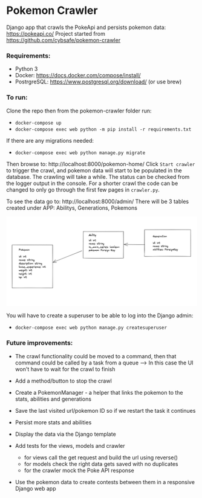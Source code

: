 # Pokemon Crawler

Django app that crawls the PokeApi and persists pokemon data: https://pokeapi.co/
Project started from https://github.com/cybsafe/pokemon-crawler

### Requirements:

* Python 3
* Docker: https://docs.docker.com/compose/install/
* PostrgreSQL: https://www.postgresql.org/download/ (or use brew)

### To run:
 
Clone the repo then from the pokemon-crawler folder run:
* `docker-compose up`
* `docker-compose exec web python -m pip install -r requirements.txt`

If there are any migrations needed:
* `docker-compose exec web python manage.py migrate`

Then browse to: http://localhost:8000/pokemon-home/
Click `Start crawler` to trigger the crawl, and pokemon data will start to be populated in the database.
The crawling will take a while. The status can be checked from the logger output in the console.
For a shorter crawl the code can be changed to only go through the first few pages in `crawler.py`.

To see the data go to: http://localhost:8000/admin/
There will be 3 tables created under APP: Abilitys, Generations, Pokemons

![img.png](img.png)

You will have to create a superuser to be able to log into the Django admin:
* `docker-compose exec web python manage.py createsuperuser`



### Future improvements:
* The crawl functionality could be moved to a command, then that command could be called by a task from a queue
--> In this case the UI won't have to wait for the crawl to finish
* Add a method/button to stop the crawl
* Create a PokemonManager - a helper that links the pokemon to the stats, abilities and generations
* Save the last visited url/pokemon ID so if we restart the task it continues
* Persist more stats and abilities
* Display the data via the Django template 
* Add tests for the views, models and crawler
    * for views call the get request and build the url using reverse()
    * for models check the right data gets saved with no duplicates
    * for the crawler mock the Poke API response

* Use the pokemon data to create contests between them in a responsive Django web app

